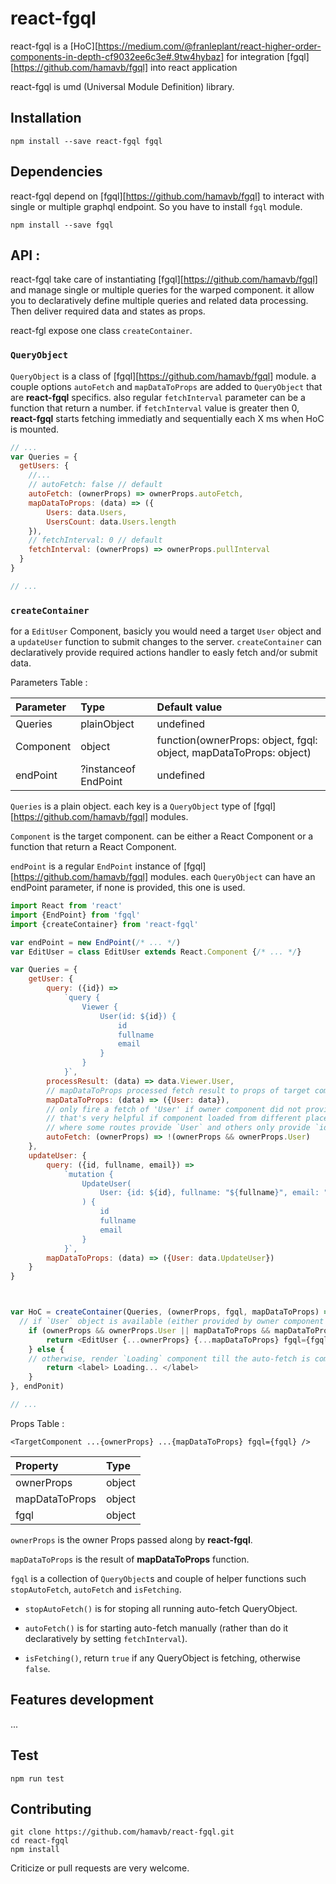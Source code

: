 # react-fgql

react-fgql is a [HoC][https://medium.com/@franleplant/react-higher-order-components-in-depth-cf9032ee6c3e#.9tw4hybaz] for integration [fgql][https://github.com/hamavb/fgql] into react application

react-fgql is umd (Universal Module Definition) library.

## Installation

`npm install --save react-fgql fgql`

## Dependencies

react-fgql depend on [fgql][https://github.com/hamavb/fgql] to interact with single or multiple graphql endpoint.
So you have to install `fgql` module.

`npm install --save fgql`

## API :

react-fgql take care of instantiating [fgql][https://github.com/hamavb/fgql] and manage single or multiple queries for the warped component.
it allow you to declaratively define multiple queries and related data processing. Then deliver required data and states as props.


react-fgl expose one class `createContainer`.

### `QueryObject`

`QueryObject` is a class of [fgql][https://github.com/hamavb/fgql] module.
a couple options `autoFetch` and `mapDataToProps` are added to `QueryObject` that are **react-fgql** specifics.
also regular `fetchInterval` parameter can be a function that return a number.
if `fetchInterval` value is greater then 0, **react-fgql** starts fetching immediatly and sequentially each X ms when HoC is mounted. 


```js
// ...
var Queries = {
  getUsers: {
    //...
    // autoFetch: false // default
    autoFetch: (ownerProps) => ownerProps.autoFetch,
    mapDataToProps: (data) => ({
        Users: data.Users,
        UsersCount: data.Users.length
    }),
    // fetchInterval: 0 // default
    fetchInterval: (ownerProps) => ownerProps.pullInterval
  }
}

// ...
```

### `createContainer`

for a `EditUser` Component, basicly you would need a target `User` object and a `updateUser` function to submit changes to the server.
`createContainer` can declaratively provide required actions handler to easly fetch and/or submit data.


Parameters Table :

| Parameter     	| Type 									                                                      | Default value         |
| :-------------- | :-------------------------------------------------------------------------- | :-------------------  |
| Queries		      | plainObject					                                                        |  undefined            |
| Component				| object | function(ownerProps: object, fgql: object, mapDataToProps: object) |  undefined					  |
| endPoint		    | ?instanceof EndPoint	                                                      |  undefined            |


`Queries` is a plain object. each key is a `QueryObject` type of [fgql][https://github.com/hamavb/fgql] modules.

`Component` is the target component. can be either a React Component or a function that return a React Component.

`endPoint` is a regular `EndPoint` instance of [fgql][https://github.com/hamavb/fgql] modules. 
each `QueryObject` can have an endPoint parameter, if none is provided, this one is used.


```js
import React from 'react'
import {EndPoint} from 'fgql'
import {createContainer} from 'react-fgql'

var endPoint = new EndPoint(/* ... */)
var EditUser = class EditUser extends React.Component {/* ... */}

var Queries = {
	getUser: {
		query: ({id}) =>
			`query {
				Viewer {
					User(id: ${id}) {
						id
						fullname 
						email
					}
				}
			}`,
		processResult: (data) => data.Viewer.User,
		// mapDataToProps processed fetch result to props of target component
		mapDataToProps: (data) => ({User: data}),
		// only fire a fetch of 'User' if owner component did not provide it as Props.
		// that's very helpful if component loaded from different places (routes)
		// where some routes provide `User` and others only provide `id`.
		autoFetch: (ownerProps) => !(ownerProps && ownerProps.User)
	},
	updateUser: {
		query: ({id, fullname, email}) =>
			`mutation {
				UpdateUser(
					User: {id: ${id}, fullname: "${fullname}", email: "${email}"}
				) {
					id
					fullname
					email
				}
			}`,
		mapDataToProps: (data) => ({User: data.UpdateUser})
	}
}



var HoC = createContainer(Queries, (ownerProps, fgql, mapDataToProps) => {
  // if `User` object is available (either provided by owner component or auto-fetched) render `EditUser`.
	if (ownerProps && ownerProps.User || mapDataToProps && mapDataToProps.User) {
		return <EditUser {...ownerProps} {...mapDataToProps} fgql={fgql} />
	} else {
    // otherwise, render `Loading` component till the auto-fetch is completed.
		return <label> Loading... </label>
	}
}, endPonit)

// ...
```

Props Table :

`<TargetComponent ...{ownerProps} ...{mapDataToProps} fgql={fgql} />`


| Property     		| Type                  |
| :----------- 		| :-------------------  |
| ownerProps			| object                |
| mapDataToProps	| object                |
| fgql			      | object                |

`ownerProps` is the owner Props passed along by **react-fgql**.

`mapDataToProps` is the result of **mapDataToProps** function.

`fgql` is a collection of `QueryObject`s and couple of helper functions such `stopAutoFetch`, `autoFetch` and `isFetching`.

  * `stopAutoFetch()` is for stoping all running auto-fetch QueryObject.

  * `autoFetch()` is for starting auto-fetch manually (rather than do it declaratively by setting `fetchInterval`).

  * `isFetching()`, return `true` if any QueryObject is fetching, otherwise `false`.

## Features development

...

## Test

`npm run test`

## Contributing

```
git clone https://github.com/hamavb/react-fgql.git
cd react-fgql
npm install
```

Criticize or pull requests are very welcome.
